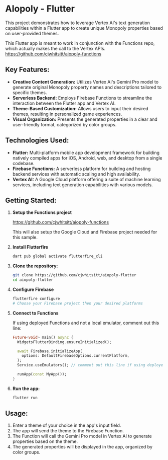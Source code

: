 # AIopoly - Flutter

This project demonstrates how to leverage Vertex AI's text generation capabilities within a Flutter app to create unique Monopoly properties based on user-provided themes. 

This Flutter app is meant to work in conjunction with the Functions repo, which actually makes the call to the Vertex APIs. https://github.com/cjwhitsitt/aiopoly-functions

## Key Features:

- **Creative Content Generation:** Utilizes Vertex AI's Gemini Pro model to generate original Monopoly property names and descriptions tailored to specific themes. 
- **Serverless Backend:** Employs Firebase Functions to streamline the interaction between the Flutter app and Vertex AI.
- **Theme-Based Customization:** Allows users to input their desired themes, resulting in personalized game experiences.
- **Visual Organization:** Presents the generated properties in a clear and user-friendly format, categorized by color groups.

## Technologies Used:

- **Flutter:** Multi-platform mobile app development framework for building natively compiled apps for iOS, Android, web, and desktop from a single codebase.
- **Firebase Functions:** A serverless platform for building and hosting backend services with automatic scaling and high availability.
- **Vertex AI:** A Google Cloud platform offering a suite of machine learning services, including text generation capabilities with various models.

## Getting Started:

1. **Setup the Functions project**

   https://github.com/cjwhitsitt/aiopoly-functions

   This will also setup the Google Cloud and Firebase project needed for this sample.

3. **Install Flutterfire**
   ```bash
   dart pub global activate flutterfire_cli
   ```

4. **Clone the repository:**
   ```bash
   git clone https://github.com/cjwhitsitt/aiopoly-flutter
   cd aiopoly-flutter
   ```

5. **Configure Firebase**
   ```bash
   flutterfire configure
   # Choose your Firebase project then your desired platforms
   ```

6. **Connect to Functions**

   If using deployed Functions and not a local emulator, comment out this line:
   ```dart
   Future<void> main() async {
     WidgetsFlutterBinding.ensureInitialized();

     await Firebase.initializeApp(
       options: DefaultFirebaseOptions.currentPlatform,
     );
     Service.useEmulators(); // comment out this line if using deployed Functions

     runApp(const MyApp());
   }
   ```

8. **Run the app:**
   ```bash
   flutter run
   ```

## Usage:

1. Enter a theme of your choice in the app's input field.
2. The app will send the theme to the Firebase Function.
3. The Function will call the Gemini Pro model in Vertex AI to generate properties based on the theme.
4. The generated properties will be displayed in the app, organized by color groups.
